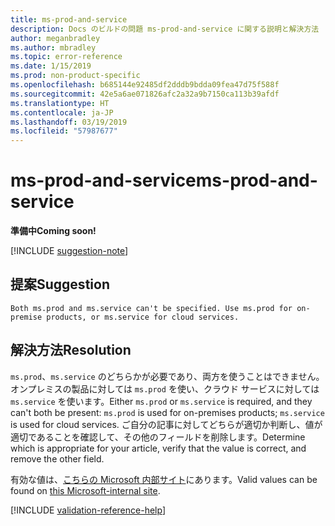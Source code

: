 ```yaml
---
title: ms-prod-and-service
description: Docs のビルドの問題 ms-prod-and-service に関する説明と解決方法
author: meganbradley
ms.author: mbradley
ms.topic: error-reference
ms.date: 1/15/2019
ms.prod: non-product-specific
ms.openlocfilehash: b685144e92485df2dddb9bdda09fea47d75f588f
ms.sourcegitcommit: 42e5a6ae071826afc2a32a9b7150ca113b39afdf
ms.translationtype: HT
ms.contentlocale: ja-JP
ms.lasthandoff: 03/19/2019
ms.locfileid: "57987677"
---
```

# <a name="ms-prod-and-service"></a><span data-ttu-id="50a69-103">ms-prod-and-service</span><span class="sxs-lookup"><span data-stu-id="50a69-103">ms-prod-and-service</span></span>

<span data-ttu-id="50a69-104">**準備中**</span><span class="sxs-lookup"><span data-stu-id="50a69-104">**Coming soon!**</span></span>

[!INCLUDE [suggestion-note](includes/suggestion-note.md)]

## <a name="suggestion"></a><span data-ttu-id="50a69-105">提案</span><span class="sxs-lookup"><span data-stu-id="50a69-105">Suggestion</span></span>

`Both ms.prod and ms.service can't be specified. Use ms.prod for on-premise products, or ms.service for cloud services.`

## <a name="resolution"></a><span data-ttu-id="50a69-106">解決方法</span><span class="sxs-lookup"><span data-stu-id="50a69-106">Resolution</span></span>

<span data-ttu-id="50a69-107">`ms.prod`、`ms.service` のどちらかが必要であり、両方を使うことはできません。オンプレミスの製品に対しては `ms.prod` を使い、クラウド サービスに対しては `ms.service` を使います。</span><span class="sxs-lookup"><span data-stu-id="50a69-107">Either `ms.prod` or `ms.service` is required, and they can't both be present: `ms.prod` is used for on-premises products; `ms.service` is used for cloud services.</span></span> <span data-ttu-id="50a69-108">ご自分の記事に対してどちらが適切か判断し、値が適切であることを確認して、その他のフィールドを削除します。</span><span class="sxs-lookup"><span data-stu-id="50a69-108">Determine which is appropriate for your article, verify that the value is correct, and remove the other field.</span></span>

<span data-ttu-id="50a69-109">有効な値は、[こちらの Microsoft 内部サイト](https://docsmetadatatool.azurewebsites.net/allowlists)にあります。</span><span class="sxs-lookup"><span data-stu-id="50a69-109">Valid values can be found on [this Microsoft-internal site](https://docsmetadatatool.azurewebsites.net/allowlists).</span></span>

<!--make sure to add this file to your includes folder and verify the path-->
[!INCLUDE [validation-reference-help](includes/validation-reference-help.md)]
